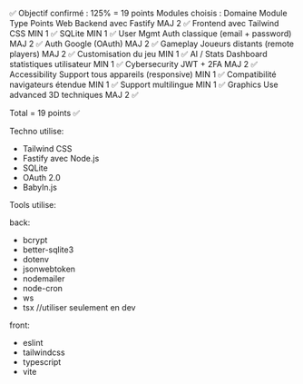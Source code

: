 ✅ Objectif confirmé : 125% = 19 points
Modules choisis :
Domaine	        Module	    Type	                Points
Web	            Backend avec Fastify	            MAJ	2 ✅
                Frontend avec Tailwind CSS	        MIN	1 ✅
                SQLite	                            MIN	1 ✅
User Mgmt	    Auth classique (email + password)	MAJ	2 ✅
                Auth Google (OAuth)	                MAJ	2 ✅
Gameplay	    Joueurs distants (remote players)	MAJ	2 ✅
                Customisation du jeu	            MIN	1 ✅
AI / Stats	    Dashboard statistiques utilisateur	MIN	1 ✅
Cybersecurity   JWT + 2FA	                        MAJ	2 ✅
Accessibility	Support tous appareils (responsive)	MIN	1 ✅
                Compatibilité navigateurs étendue	MIN	1 ✅
                Support multilingue	                MIN	1 ✅
Graphics        Use advanced 3D techniques          MAJ 2 ✅

Total = 19 points ✅

Techno utilise:
- Tailwind CSS
- Fastify avec Node.js
- SQLite
- OAuth 2.0
- Babyln.js

Tools utilise:

back:
- bcrypt
- better-sqlite3
- dotenv
- jsonwebtoken
- nodemailer
- node-cron
- ws
- tsx //utiliser seulement en dev

front:
- eslint
- tailwindcss
- typescript
- vite